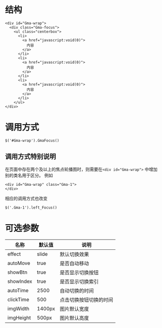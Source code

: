 # 结构

```
<div id="Gma-wrap">
  <div class="Gma-focus">
    <ul class="centerbox">
      <li>
        <a href="javascript:void(0)">
          内容				
        </a>
      </li>
      <li>
        <a href="javascript:void(0)">
          内容				
        </a>
      </li>
      <li>
        <a href="javascript:void(0)">
          内容
        </a>
      </li>
    </ul>
</div>
```

# 调用方式

```
$('#Gma-wrap').GmaFocus()
```

## 调用方式特别说明

在页面中存在两个及以上的焦点轮播图时，则需要在```<div id="Gma-wrap">``` 中增加别的类名用于区分。
例如
```
<div id="Gma-wrap" class="Gma-1">
</div>

```
相应的调用方式也改变

```
$('.Gma-1').left_Focus()
```

# 可选参数
| 名称 | 默认值 | 说明 |
| ------ | ------ | ------ |
| effect | slide | 默认切换效果 |
| autoMove | true | 是否自动移动 |
| showBtn | true | 是否显示切换按钮 |
| showIndex | true | 是否显示切换索引 |
| autoTime | 2500 | 自动切换的时间 |
| clickTime | 500 | 点击切换按钮切换的时间 |
| imgWidth | 1400px | 图片默认宽度 |
| imgHeight | 500px | 图片默认高度 |